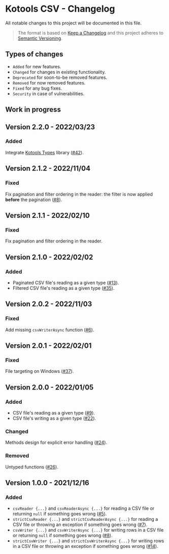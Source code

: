 # Kotools CSV - Changelog

All notable changes to this project will be documented in this file.

> The format is based on [Keep a Changelog](https://keepachangelog.com/en/1.1.0)
> and this project adheres to
> [Semantic Versioning](https://semver.org/spec/v2.0.0.html).

## Types of changes

- `Added` for new features.
- `Changed` for changes in existing functionality.
- `Deprecated` for soon-to-be removed features.
- `Removed` for now removed features.
- `Fixed` for any bug fixes.
- `Security` in case of vulnerabilities.

## Work in progress

## Version 2.2.0 - 2022/03/23

### Added

Integrate [Kotools Types](https://github.com/kotools/types) library
([#42](https://github.com/kotools/csv/issues/42)).

## Version 2.1.2 - 2022/11/04

### Fixed

Fix pagination and filter ordering in the reader: the filter is now applied
**before** the pagination ([#8](https://github.com/kotools/libraries/issues/8)).

## Version 2.1.1 - 2022/02/10

### Fixed

Fix pagination and filter ordering in the reader.

## Version 2.1.0 - 2022/02/02

### Added

- Paginated CSV file's reading as a given type
  ([#13](https://github.com/kotools/csv/issues/13)).
- Filtered CSV file's reading as a given type
  ([#35](https://github.com/kotools/csv/issues/35)).

## Version 2.0.2 - 2022/11/03

### Fixed

Add missing `csvWriterAsync` function
([#6](https://github.com/kotools/libraries/issues/6)).

## Version 2.0.1 - 2022/02/01

### Fixed

File targeting on Windows
([#37](https://github.com/kotools/csv/issues/37)).

## Version 2.0.0 - 2022/01/05

### Added

- CSV file's reading as a given
  type ([#9](https://github.com/kotools/csv/issues/9)).
- CSV file's writing as a given
  type ([#22](https://github.com/kotools/csv/issues/22)).

### Changed

Methods design for explicit error handling
([#24](https://github.com/kotools/csv/issues/24)).

### Removed

Untyped functions ([#26](https://github.com/kotools/csv/issues/26)).

## Version 1.0.0 - 2021/12/16

### Added

- `csvReader {...}` and `csvReaderAsync {...}` for reading a CSV file or
  returning `null` if something goes
  wrong ([#5](https://github.com/kotools/csv/issues/5)).
- `strictCsvReader {...}` and `strictCsvReaderAsync {...}` for reading a CSV
  file or throwing an exception if something goes
  wrong ([#7](https://github.com/kotools/csv/issues/7)).
- `csvWriter {...}` and `csvWriterAsync {...}` for writing rows in a CSV file or
  returning `null` if something goes
  wrong ([#8](https://github.com/kotools/csv/issues/8)).
- `strictCsvWriter {...}` and `strictCsvWriterAsync {...}` for writing rows in a
  CSV file or throwing an exception if something goes
  wrong ([#14](https://github.com/kotools/csv/issues/14)).

